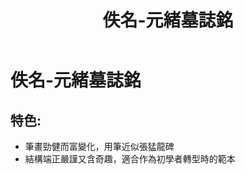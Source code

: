 ﻿---
title: '佚名-元緒墓誌銘'
tags: ['碑刻', '楷書']
order: 6
---
# 佚名-元緒墓誌銘

## 特色:
* 筆畫勁健而富變化，用筆近似張猛龍碑
* 結構端正嚴謹又含奇趣，適合作為初學者轉型時的範本
